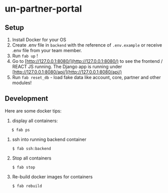 # un-partner-portal

## Setup

1. Install Docker for your OS
2. Create .env file in `backend` with the reference of `.env.example` or receive .env file from your team member.
3. Run `fab up` !
4. Go to [http://127.0.0.1:8080/](http://127.0.0.1:8080/) to see the frontend / REACT JS running. The Django app is running under [http://127.0.0.1:8080/api/](http://127.0.0.1:8080/api/)
5. Run `fab reset_db` - load fake data like account, core, partner and other modules!

## Development

Here are some docker tips:  
   1. display all containers:

```text
   $ fab ps
```

1. ssh into running backend container

   ```text
   $ fab ssh:backend
   ```

2. Stop all containers

   ```text
   $ fab stop
   ```

3. Re-build docker images for containers

   ```text
   $ fab rebuild
   ```


